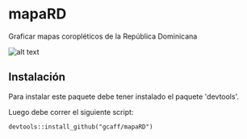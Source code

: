 # mapaRD
Graficar mapas coropléticos de la República Dominicana

![alt text][imagen]

[imagen]: https://raw.githubusercontent.com/gcaff/mapaRD/master/vignettes/images/municipal.png "Mapa cloroplético"

## Instalación

Para instalar este paquete debe tener instalado el paquete 'devtools'.

Luego debe correr el siguiente script:

```devtools::install_github("gcaff/mapaRD")```
